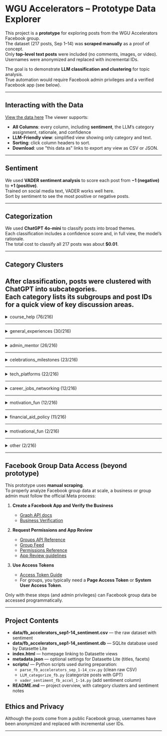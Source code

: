 # WGU Accelerators – Prototype Data Explorer

This project is a **prototype** for exploring posts from the WGU Accelerators Facebook group.  
The dataset (217 posts, Sep 1–14) was **scraped manually** as a proof of concept.  
Only **top-level text posts** were included (no comments, images, or video).  
Usernames were anonymized and replaced with incremental IDs.

The goal is to demonstrate **LLM classification and clustering** for topic analysis.  
True automation would require Facebook admin privileges and a verified Facebook app (see below).

---

## Interacting with the Data

[View the data here](https://wgudataninja.github.io/fb_categorize_posts/) The viewer supports:  
- **All Columns**: every column, including **sentiment**, the LLM’s category assignment, rationale, and confidence  
- **LLM-Friendly view**: simplified view showing only category and text.  
- **Sorting**: click column headers to sort.  
- **Download**: use "this data as" links to export any view as CSV or JSON.  

---
## Sentiment

We used **VADER sentiment analysis** to score each post from **−1 (negative)** to **+1 (positive)**.  
Trained on social media text, VADER works well here.  
Sort by sentiment to see the most positive or negative posts.  

___

## Categorization

We used **ChatGPT 4o-mini** to classify posts into broad themes.  
Each classification includes a confidence score and, in full view, the model’s rationale.  
The total cost to classify all 217 posts was about **$0.01**.  

---

## Category Clusters

After classification, posts were **clustered with ChatGPT** into subcategories.  
Each category lists its subgroups and post IDs for a quick view of key discussion areas.  
---

<details>
<summary>course_help (76/216)</summary>

- *Course-specific help* (002, 027, 029, 030, 032, 036, 041, 045, 048, 057, 065, 067, 090, 095, 096, 098, 102, 104, 110, 112, 114, 124, 127, 133, 143, 146, 158, 162, 173, 177, 185, 186, 192, 193, 199, 201, 205)  
Requests for strategies, tips, or clarity on specific classes and tasks.

- *Acceleration and pacing* (008, 012, 025, 059, 064, 065, 095, 097, 108, 133, 146, 165, 169, 171, 186, 187)  
How to structure courses and finish faster without burning out.

- *Degree/program decisions* (049, 054, 055, 064, 072, 084, 111, 115, 128, 145, 167, 171, 175, 187, 188, 189, 190)  
Comparing programs, transfers, admissions, and next steps.

- *Pre-assessment and OA struggles* (017, 019, 021, 022, 023, 031, 052, 070, 112, 143, 184)  
Whether to take the PA early, test alignment, and retake experiences.

- *Emotional and motivational struggles* (008, 019, 021, 052, 067, 070, 113, 114, 184)  
Discouragement, burnout, and confidence with exams.

- *Admission and transfer logistics* (049, 072, 111, 115, 171, 175)  
Credit transfer, prerequisites, and starting-point choices.

- *Study aids and external resources* (163, 205)  
Apps, guides, vouchers, and tools that support studying.

</details>

---

<details>
<summary>general_experiences (30/216)</summary>

- *Assessment experiences* (id005, id011, id033, id082, id118, id119, id210, id215)  
Reflections on OAs, PAs, and assessment processes.

- *Progress updates & momentum* (id037, id071, id078, id089, id101, id183, id200)  
Milestones, CU counts, and pacing wins.

- *Degree planning & program decisions* (id050, id132, id142, id159, id179, id195, id203)  
Choosing paths, timing diplomas, and considering master’s.

- *Balancing life and school* (id010, id051, id085, id132, id157, id216)  
Managing studies with work, family, health, and life events.

- *Course frustrations* (id148, id149)  
Specific tough-course pain points.

- *Mindset reflections* (id172, id157)  
Motivation, comparison, and owning your pace.

</details>

---

<details>
<summary>admin_mentor (26/216)</summary>

- *Course access and mentor responsiveness* (003, 004, 093, 196, 202, 170, 182)  
Waiting on courses to open, check-ins, and timely responses.

- *General program and event questions* (077, 080, 088, 161, 181)  
Access to groups, tickets, workshops, and misc program info.

- *Program changes and degree planning* (062, 178, 136, 137)  
Switching programs and graduation timing questions.

- *Graduate transitions* (105, 160, 207)  
Moving from bachelor’s to master’s and access overlaps.

- *Enrollment documents and transcript policies* (129, 131, 134)  
Processing times, what shows on transcripts, GPA.

- *Acceleration and extensions* (044, 093, 136)  
End-of-term accelerations and deadline extensions.

- *Preceptor and collaboration logistics* (086, 151)  
Finding preceptors and structuring team work.

- *Mentor fit and communication style* (140, 182)  
Preferences for call cadence and support style.

</details>

---

<details>
<summary>celebrations_milestones (23/216)</summary>

- *Degree Completions & Confetti* (001, 007, 020, 026, 035, 083, 116, 120, 123, 138, 166, 191, 194, 212, 213)  
Finishing programs and capstones; timelines and reflections.

- *Graduation Gear & Traditions* (001, 058, 121, 154, 156, 198)  
Caps, gowns, stoles, and celebration ideas.

- *Course & Assessment Triumphs* (100, 103, 176)  
Quick wins on exams or tough classes.

</details>

---

<details>
<summary>tech_platforms (22/216)</summary>

- *Proctoring and exam issues* (016, 024, 053, 094, 099, 106, 150, 209)  
Setup problems, interruptions, unclear rules, and tech errors.

- *Portal and system errors* (015, 047, 144, 147)  
Lost submissions, expired keys, outages, logins.

- *Academic tools and reports* (079, 117, 174, 168)  
Grammarly/similarity confusion and authenticity warnings.

- *Evaluation speed* (153, 208)  
Slow/fast grading and turnaround expectations.

- *Software, devices, and apps* (075, 141)  
TTS on mobile, Office installs.

- *Course platforms and pacing* (068)  
Choosing Sophia vs Study.com.

</details>

---

<details>
<summary>career_jobs_networking (12/216)</summary>

- *Career entry challenges* (id038, id076, id109, id122)  
Landing first roles and changing fields.

- *Graduate program paths* (id040, id073, id107)  
MBA, accounting, edtech—fit for goals.

- *Job search support* (id063, id139, id180)  
Part-time options, resumes, and networking.

- *Networking opportunities* (id042, id197)  
Industry nights and commencement meetups.

</details>

---

<details>
<summary>motivation_fun (12/216)</summary>

- *Motivational celebrations* (id018, id028, id034, id066)  
Shoutouts and encouragement to keep going.

- *Acceleration journeys* (id009, id087, id135)  
One-term pushes and rapid pacing.

- *Challenges and setbacks* (id074, id130, id155)  
Stumbles in math and tough classes.

- *Study tools and accountability* (id056, id164)  
Groups, check-ins, and focus aids.

</details>

---

<details>
<summary>financial_aid_policy (11/216)</summary>

- *Program/credit policies impacting aid and pace* (060, 061, 152)  
Which programs finish fastest, second-bachelor considerations, and transfer-credit limits.

- *FAFSA and start timing for grad programs* (013, 014)  
Whether a new FAFSA is needed and self-pay timing vs term dates.

- *Refunds and disbursement schedule* (006, 046)  
Pell/grant refunds, split disbursements, and finishing early.

- *Processing delays and appeals* (039, 091)  
COA appeals and verification backlogs affecting aid release.

- *Paying out of pocket methods* (092)  
Credit card vs payment plans and saving on fees.

- *VA education benefits payment timing* (214)  
When Chapter 35 payments post and release.

</details>

---

<details>
<summary>motivational_fun (2/216)</summary>

- *Graduate school beginnings* (id204, id206)  
Day-one nerves and excitement starting a master’s.

</details>

---

<details>
<summary>other (2/216)</summary>

- *Merchandise and apparel concerns* (id081)  
Finding WGU gear that fits tall/lanky builds.

- *Course equivalency inquiries* (id125)  
Looking for Sophia/Study.com equivalents.

</details>

---

## Facebook Group Data Access (beyond prototype)

This prototype uses **manual scraping**.  
To properly analyze Facebook group data at scale, a business or group admin must follow the official Meta process:

1. **Create a Facebook App and Verify the Business**  
   - [Graph API docs](https://developers.facebook.com/docs/graph-api/)  
   - [Business Verification](https://developers.facebook.com/docs/development/verify-your-business)

2. **Request Permissions and App Review**  
   - [Groups API Reference](https://developers.facebook.com/docs/graph-api/reference/group)  
   - [Group Feed](https://developers.facebook.com/docs/graph-api/reference/group/feed/)  
   - [Permissions Reference](https://developers.facebook.com/docs/permissions/reference)  
   - [App Review guidelines](https://developers.facebook.com/docs/app-review/)

3. **Use Access Tokens**  
   - [Access Token Guide](https://developers.facebook.com/docs/facebook-login/access-tokens/)  
   - For groups, you typically need a **Page Access Token** or **System User Access Token**.

Only with these steps (and admin privileges) can Facebook group data be accessed programmatically.

---

## Project Contents

- **data/fb_accelerators_sep1-14_sentiment.csv** — the raw dataset with sentiment  
- **data/fb_accelerators_sep1-14_sentiment.db** — SQLite database used by Datasette Lite  
- **index.html** — homepage linking to Datasette views  
- **metadata.json** — optional settings for Datasette Lite (titles, facets)  
- **scripts/** — Python scripts used during preparation:
  - `parse_fb_accelerators_sep_1-14_csv.py` (clean raw CSV)  
  - `LLM_categorize_fb.py` (categorize posts with GPT)  
  - `vader_sentiment_fb_accel_1-14.py` (add sentiment column)  
- **README.md** — project overview, with category clusters and sentiment notes  


## Ethics and Privacy

Although the posts come from a public Facebook group, usernames have been anonymized and replaced with incremental user IDs.

---